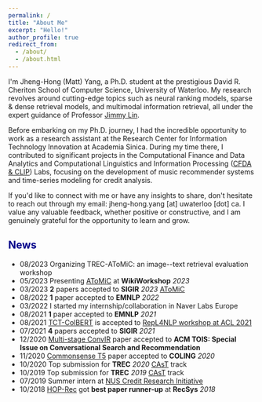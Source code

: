 ```yaml
---
permalink: /
title: "About Me"
excerpt: "Hello!"
author_profile: true
redirect_from: 
  - /about/
  - /about.html
---
```


I'm Jheng-Hong (Matt) Yang, a Ph.D. student at the prestigious David R. Cheriton School of Computer Science, University of Waterloo. My research revolves around cutting-edge topics such as neural ranking models, sparse & dense retrieval models, and multimodal information retrieval, all under the expert guidance of Professor [Jimmy Lin](https://cs.uwaterloo.ca/~jimmylin/index.html).

Before embarking on my Ph.D. journey, I had the incredible opportunity to work as a research assistant at the Research Center for Information Technology Innovation at Academia Sinica. During my time there, I contributed to significant projects in the Computational Finance and Data Analytics and Computational Linguistics and Information Processing ([CFDA & CLIP](https://cfda.csie.org)) Labs, focusing on the development of music recommender systems and time-series modeling for credit analysis.

If you'd like to connect with me or have any insights to share, don't hesitate to reach out through my email: jheng-hong.yang [at] uwaterloo [dot] ca. I value any valuable feedback, whether positive or constructive, and I am genuinely grateful for the opportunity to learn and grow.

## <span style="color:darkblue">News </span>

* 08/2023 Organizing TREC-AToMiC: an image--text retrieval evaluation workshop
* 05/2023 Presenting [AToMiC](https://wikiworkshop.org/2023/papers/WikiWorkshop2023_paper_57.pdf) at __WikiWorkshop__ _2023_
* 03/2023 __2__ papers accepted to __SIGIR__ _2023_ [AToMiC](https://dl.acm.org/doi/abs/10.1145/3539618.3591903)
* 08/2022 __1__ paper accepted to __EMNLP__ _2022_
* 03/2022 I started my internship/collaboration in Naver Labs Europe
* 08/2021 __1__ paper accepted to __EMNLP__ _2021_
* 08/2021 [TCT-ColBERT](https://aclanthology.org/2021.repl4nlp-1.17/) is accepted to [RepL4NLP workshop at ACL 2021](https://sites.google.com/view/repl4nlp-2021/home)
* 07/2021 __4__ papers accepted to __SIGIR__ _2021_
* 12/2020 [Multi-stage ConvIR](https://arxiv.org/abs/2005.02230) paper accepted to __ACM TOIS: Special Issue on Conversational Search and Recommendation__
* 11/2020 [Commonsense T5](https://aclanthology.org/2020.coling-main.307/) paper accepted to __COLING__ _2020_
* 10/2020 Top submission for __TREC__ _2020_ [CAsT](http://www.treccast.ai/) track
* 10/2019 Top submission for __TREC__ _2019_ [CAsT](http://www.treccast.ai/) track
* 07/2019 Summer intern at [NUS Credit Research Initiative](https://nuscri.org/en/)
* 10/2018 [HOP-Rec](https://dl.acm.org/doi/abs/10.1145/3240323.3240381) got __best paper runner-up__ at __RecSys__ _2018_
